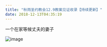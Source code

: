 ```yaml
---
title: "秋雨圣约教会12.9教案见证收录【持续更新】"
date: 2018-12-13T04:35:19
---
```


一个在家等候丈夫的妻子

![image](https://user-images.githubusercontent.com/37917810/49915973-76ea8380-fe66-11e8-9566-acd9c8afc985.png)
